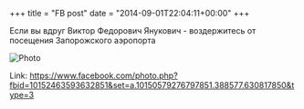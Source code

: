 +++
title = "FB post"
date = "2014-09-01T22:04:11+00:00"
+++

Если вы вдруг  Виктор Федорович Янукович - воздержитесь от посещения Запорожского аэропорта

![Photo](https://scontent.xx.fbcdn.net/v/t1.0-0/p130x130/10603376_10152463593632851_8066391317027370477_n.jpg?oh=7a3fb4f37a067597b5de8c950d114bdb&oe=59AA5F1C)


Link: https://www.facebook.com/photo.php?fbid=10152463593632851&set=a.10150579276797851.388577.630817850&type=3
